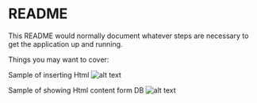 # README

This README would normally document whatever steps are necessary to get the
application up and running.

Things you may want to cover:

Sample of inserting Html
![alt text](https://raw.github.com/nezirz/save_html/master/storage/SaveHtml.png)

Sample of showing Html content form DB
![alt text](https://raw.github.com/nezirz/save_html/master/storage/SaveHtml1.png)
